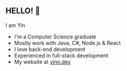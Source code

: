 ## HELLO! 🤠

I am Yin

- I'm a Computer Science graduate
- Mostly work with Java, C#, Node.js & React
- I love back-end development
- Experienced in full-stack development
- My website at [yinn.dev](https://yinn.dev/)
